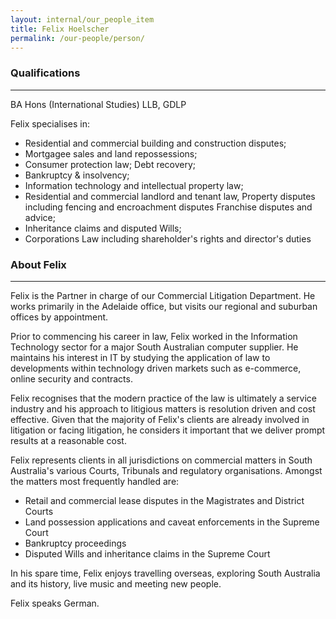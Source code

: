 ```yaml
---
layout: internal/our_people_item
title: Felix Hoelscher
permalink: /our-people/person/
---
```


### Qualifications

---

BA Hons (International Studies) LLB, GDLP

Felix specialises in:

- Residential and commercial building and construction disputes;
- Mortgagee sales and land repossessions;
- Consumer protection law; Debt recovery;
- Bankruptcy & insolvency;
- Information technology and intellectual property law;
- Residential and commercial landlord and tenant law, Property disputes including fencing and encroachment disputes Franchise disputes and advice;
- Inheritance claims and disputed Wills;
- Corporations Law including shareholder's rights and director's duties

### About Felix

---

Felix is the Partner in charge of our Commercial Litigation Department. He works primarily in the Adelaide office, but visits our regional and suburban offices by appointment.

Prior to commencing his career in law, Felix worked in the Information Technology sector for a major South Australian computer supplier. He maintains his interest in IT by studying the application of law to developments within technology driven markets such as e-commerce, online security and contracts.

Felix recognises that the modern practice of the law is ultimately a service industry and his approach to litigious matters is resolution driven and cost effective. Given that the majority of Felix's clients are already involved in litigation or facing litigation, he considers it important that we deliver prompt results at a reasonable cost.

Felix represents clients in all jurisdictions on commercial matters in South Australia's various Courts, Tribunals and regulatory organisations. Amongst the matters most frequently handled are:

- Retail and commercial lease disputes in the Magistrates and District Courts
- Land possession applications and caveat enforcements in the Supreme Court
- Bankruptcy proceedings
- Disputed Wills and inheritance claims in the Supreme Court

In his spare time, Felix enjoys travelling overseas, exploring South Australia and its history, live music and meeting new people.

Felix speaks German.